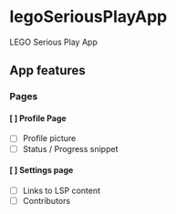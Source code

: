# legoSeriousPlayApp
LEGO Serious Play App


## App features

### Pages
#### [ ] Profile Page
- [ ] Profile picture
- [ ] Status / Progress snippet

#### [ ] Settings page
- [ ] Links to LSP content
- [ ] Contributors